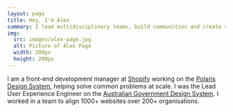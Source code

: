 ```yaml
---
layout: page
title: Hey, I'm Alex
summary: I lead multidisciplinary teams, build communities and create systems with modern technology and thoughtful design. I am obsessed with the user experience and write code that connects people to pixels.
img:
  src: images/alex-page.jpg
  alt: Picture of Alex Page
  width: 200px
  height: 200px
---
```

I am a front-end development manager at [Shopify](https://shopify.com) working on the [Polaris Design System](https://polaris.shopify.com), helping solve common problems at scale. I was the Lead User Experience Engineer on the [Australian Government Design System](https://designsystem.gov.au). I worked in a team to align 1000+ websites over 200+ organisations.
